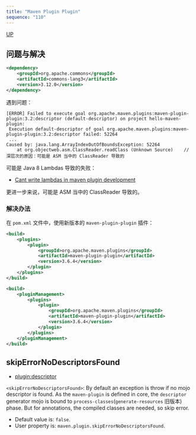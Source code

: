 ```yaml
---
title: "Maven Plugin Plugin"
sequence: "110"
---
```


[UP](/maven.html)


## 问题与解决

```xml
<dependency>
    <groupId>org.apache.commons</groupId>
    <artifactId>commons-lang3</artifactId>
    <version>3.12.0</version>
</dependency>
```

遇到问题：

```text
[ERROR] Failed to execute goal org.apache.maven.plugins:maven-plugin-plugin:3.2:descriptor (default-descriptor) on project hello-maven-plugin:
 Execution default-descriptor of goal org.apache.maven.plugins:maven-plugin-plugin:3.2:descriptor failed: 52264
 ...
Caused by: java.lang.ArrayIndexOutOfBoundsException: 52264
    at org.objectweb.asm.ClassReader.readClass (Unknown Source)    // 深层次的原因：可能是 ASM 当中的 ClassReader 导致的
```

可能是 Java 8 Lambdas 导致的失败：

- [Cant write lambdas in maven plugin development](https://issues.apache.org/jira/browse/MPLUGIN-276)

更进一步来说，可能是 ASM 当中的 ClassReader 导致的。

### 解决办法

在 `pom.xml` 文件中，使用新版本的 `maven-plugin-plugin` 插件：

```xml
<build>
    <plugins>
        <plugin>
            <groupId>org.apache.maven.plugins</groupId>
            <artifactId>maven-plugin-plugin</artifactId>
            <version>3.6.4</version>
        </plugin>
    </plugins>
</build>
```

```xml
<build>
    <pluginManagement>
        <plugins>
            <plugin>
                <groupId>org.apache.maven.plugins</groupId>
                <artifactId>maven-plugin-plugin</artifactId>
                <version>3.6.4</version>
            </plugin>
        </plugins>
    </pluginManagement>
</build>
```

## skipErrorNoDescriptorsFound

- [plugin:descriptor](https://maven.apache.org/plugin-tools/maven-plugin-plugin/descriptor-mojo.html)

`<skipErrorNoDescriptorsFound>`:
By default an exception is throw if no mojo descriptor is found.
As the `maven-plugin` is defined in core, the `descriptor` generator mojo
is bound to `process-classes`(`generate-resources` 旧版本) phase.
But for annotations, the compiled classes are needed, so skip error.

- Default value is: `false`.
- User property is: `maven.plugin.skipErrorNoDescriptorsFound`.
